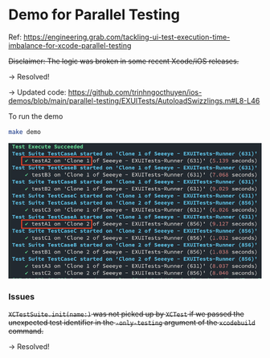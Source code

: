 # Demo for Parallel Testing

Ref: https://engineering.grab.com/tackling-ui-test-execution-time-imbalance-for-xcode-parallel-testing

~~Disclaimer: The logic was broken in some recent Xcode/iOS releases.~~

-> Resolved!

-> Updated code: https://github.com/trinhngocthuyen/ios-demos/blob/main/parallel-testing/EXUITests/AutoloadSwizzlings.m#L8-L46


To run the demo
```sh
make demo
```

![success](success.png)

### Issues

~~`XCTestSuite.init(name:)` was not picked up by `XCTest` if we passed the unexpected test identifier in the `-only-testing` argument of the `xcodebuild` command.~~

-> Resolved!
